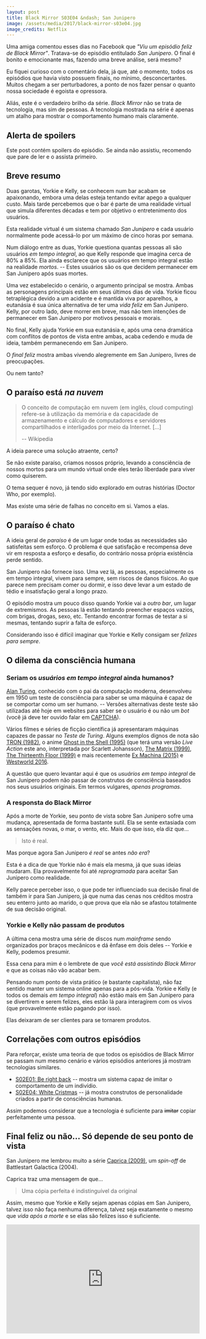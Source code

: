 ```yaml
---
layout: post
title: Black Mirror S03E04 &ndash; San Junipero
image: /assets/media/2017/black-mirror-s03e04.jpg
image_credits: Netflix
---
```


Uma amiga comentou esses dias no Facebook que _"Viu um episódio feliz de Black Mirror"_. Tratava-se do episódio entitulado _San Junipero_. O final é bonito e emocionante mas, fazendo uma breve análise, será mesmo?

Eu fiquei curioso com o comentário dela, já que, até o momento, todos os episódios que havia visto possuem finais, no mínimo, desconcertantes. Muitos chegam a ser perturbadores, a ponto de nos fazer pensar o quanto nossa sociedade é egoista e opressora.

Aliás, este é o verdadeiro brilho da série. _Black Mirror_ não se trata de tecnologia, mas sim de pessoas. A tecnologia mostrada na série é apenas um atalho para mostrar o comportamento humano mais claramente.

## <i class="fa fa-warning"></i> Alerta de spoilers <i class="fa fa-warning"></i>

Este post contém spoilers do episódio. Se ainda não assistiu, recomendo que pare de ler e o assista primeiro.

## Breve resumo

Duas garotas, Yorkie e Kelly, se conhecem num bar acabam se apaixonando, embora uma delas esteja tentando evitar apego a qualquer custo. Mais tarde percebemos que o bar é parte de uma realidade virtual que simula diferentes décadas e tem por objetivo o entretenimento dos usuários.

Esta realidade virtual é um sistema chamado _San Junipero_ e cada usuário normalmente pode acessá-lo por um máximo de cinco horas por semana.

Num diálogo entre as duas, Yorkie questiona quantas pessoas ali são usuários _em tempo integral_, ao que Kelly responde que imagina cerca de 80% a 85%. Ela ainda esclarece que os usuários em tempo integral estão na realidade _mortos_. -- Estes usuários são os que decidem permanecer em San Junipero após suas mortes.

Uma vez estabelecido o cenário, o argumento principal se mostra. Ambas as personagens principais estão em seus últimos dias de vida. Yorkie ficou tetraplégica devido a um acidente e é mantida viva por aparelhos, a eutanásia é sua única alternativa de ter uma _vida feliz_ em San Junipero. Kelly, por outro lado, deve morrer em breve, mas não tem intenções de permanecer em San Junipero por motivos pessoais e morais.

No final, Kelly ajuda Yorkie em sua eutanásia e, após uma cena dramática com conflitos de pontos de vista entre ambas, acaba cedendo e muda de ideia, também permanecendo em San Junipero.

O _final feliz_ mostra ambas vivendo alegremente em San Junipero, livres de preocupações.

Ou nem tanto?

## O paraíso está _na nuvem_

> O conceito de computação em nuvem (em inglês, cloud computing) refere-se à utilização da memória e da capacidade de armazenamento e cálculo de computadores e servidores compartilhados e interligados por meio da Internet. [...]
> 
> -- Wikipedia

A ideia parece uma solução atraente, certo?

Se não existe paraíso, criamos nossos próprio, levando a consciência de nossos mortos para um mundo virtual onde eles terão liberdade para viver como quiserem.

O tema sequer é novo, já tendo sido explorado em outras histórias (Doctor Who, por exemplo).

Mas existe uma série de falhas no conceito em si. Vamos a elas.

## O paraíso é chato

A ideia geral de _paraíso_ é de um lugar onde todas as necessidades são satisfeitas sem esforço. O problema é que satisfação e recompensa deve vir em resposta a esforço e desafio, do contrário nossa própria existência perde sentido.

San Junipero não fornece isso. Uma vez lá, as pessoas, especialmente os em tempo integral, vivem para sempre, sem riscos de danos físicos. Ao que parece nem precisam comer ou dormir, e isso deve levar a um estado de tédio e insatisfação geral a longo prazo.

O episódio mostra um pouco disso quando Yorkie vai a _outro bar_, um lugar de extremismos. As pessoas lá estão tentando preencher espaços vazios, com brigas, drogas, sexo, etc. Tentando encontrar formas de testar a si mesmas, tentando suprir a falta de esforço.

Considerando isso é difícil imaginar que Yorkie e Kelly consigam ser _felizes para sempre_.

## O dilema da consciência humana

### Seriam os _usuários em tempo integral_ ainda humanos?

[Alan Turing](https://pt.wikipedia.org/wiki/Alan_Turing), conhecido com o pai da computação moderna, desenvolveu em 1950 um teste de consciência para saber se uma máquina é capaz de se comportar como um ser humano. -- Versões alternativas deste teste são utilizadas até hoje em websites para saber se o usuário é ou não um _bot_ (você já deve ter ouvido falar em [CAPTCHA](https://pt.wikipedia.org/wiki/CAPTCHA)).

Vários filmes e séries de ficção científica já apresentaram máquinas capazes de passar no _Teste de Turing_. Alguns exemplos dignos de nota são [TRON (1982)](https://www.imdb.com/title/tt0084827), o anime [Ghost in the Shell (1995)](https://www.imdb.com/title/tt0113568) (que terá uma versão _Live Action_ este ano, interpretada por Scarlett Johansson), [The Matrix (1999)](https://www.imdb.com/title/tt0133093/), [The Thirteenth Floor (1999)](https://www.imdb.com/title/tt0139809) e mais recentemente [Ex Machina (2015)](https://www.imdb.com/title/tt0470752) e [Westworld 2016](https://www.imdb.com/title/tt0475784).

A questão que quero levantar aqui é que os _usuários em tempo integral_ de San Junipero podem não passar de construtos de consciência baseados nos seus usuários originais. Em termos vulgares, _apenas programas_.

### A responsta do Black Mirror

Após a morte de Yorkie, seu ponto de vista sobre San Junipero sofre uma mudança, apresentada de forma bastante sutil. Ela se sente extasiada com as sensações novas, o mar, o vento, etc. Mais do que isso, ela diz que...

>  Isto é real.

Mas porque agora San Junipero _é real_ se antes _não era_?

Esta é a dica de que Yorkie não é mais ela mesma, já que suas ideias mudaram. Ela provavelmente foi até _reprogramada_ para aceitar San Junipero como realidade.

Kelly parece perceber isso, o que pode ter influenciado sua decisão final de também ir para San Junipero, já que numa das cenas nos créditos mostra seu enterro junto ao marido, o que prova que ela não se afastou totalmente de sua decisão original.

### Yorkie e Kelly não passam de produtos

A última cena mostra uma série de discos num _mainframe_ sendo organizados por braços mecânicos e dá ênfase em dois deles -- Yorkie e Kelly, podemos presumir.

Essa cena para mim é o lembrete de que _você está assistindo Black Mirror_ e que as coisas não vão acabar bem.

Pensando num ponto de vista prático (e bastante capitalista), não faz sentido manter um sistema online apenas para a pós-vida. Yorkie e Kelly (e todos os demais _em tempo integral_) não estão mais em San Junipero para se divertirem e serem felizes, eles estão lá para interagirem com os vivos (que provavelmente estão pagando por isso).

Elas deixaram de ser clientes para se tornarem produtos.

## Correlações com outros episódios

Para reforçar, existe uma teoria de que todos os episódios de Black Mirror se passam num mesmo cenário e vários episódios anteriores já mostram tecnologias similares.

- [S02E01: Be right back](https://www.imdb.com/title/tt2290780) -- mostra um sistema capaz de imitar o comportamento de um indivídio.
- [S02E04: White Cristmas](https://www.imdb.com/title/tt3973198) --  já mostra construtos de personalidade criados a partir de consciências humanas.

Assim podemos considerar que a tecnologia é suficiente para <del>imitar</del> copiar perfeitamente uma pessoa.

## Final feliz ou não... Só depende de seu ponto de vista

San Junipero me lembrou muito a série [Caprica (2009)](https://www.imdb.com/title/tt0799862), um _spin-off_ de Battlestart Galactica (2004).

Caprica traz uma mensagem de que...

> Uma cópia perfeita é indistinguível da original

Assim, mesmo que Yorkie e Kelly sejam apenas cópias em San Junipero, talvez isso não faça nenhuma diferença, talvez seja exatamente o mesmo que _vida após a morte_ e se elas são felizes isso é suficiente.

<div style="position:relative;height:0;padding-bottom:56.25%"><iframe src="https://www.youtube.com/embed/VqKY9o5igAI?ecver=2" width="640" height="360" frameborder="0" style="position:absolute;width:100%;height:100%;left:0" allowfullscreen></iframe></div>
